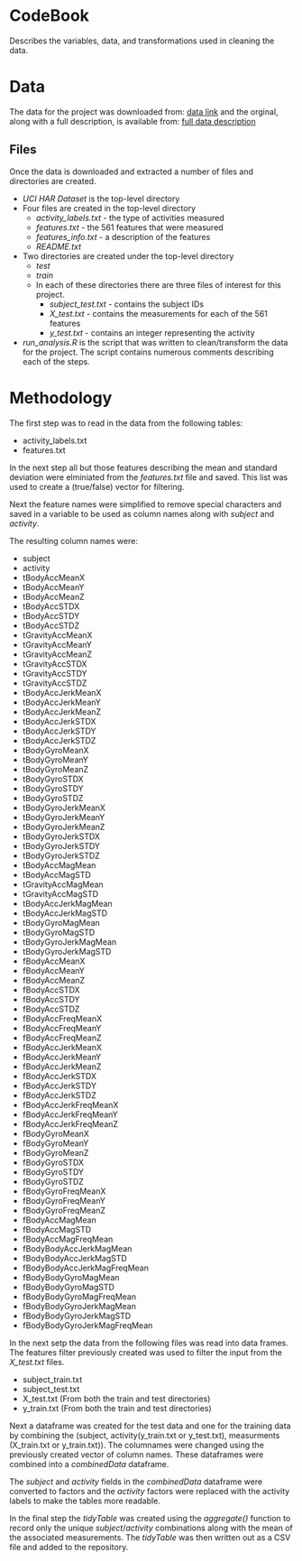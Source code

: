 # CodeBook
Describes the variables, data, and transformations used in cleaning the data.

# Data
The data for the project was downloaded from: [data link](https://d396qusza40orc.cloudfront.net/getdata%2Fprojectfiles%2FUCI%20HAR%20Dataset.zip) and the orginal, along with a full description, is available from: [full data description](http://archive.ics.uci.edu/ml/datasets/Human+Activity+Recognition+Using+Smartphones)

## Files
Once the data is downloaded and extracted a number of files and directories are created.

- *UCI HAR Dataset* is the top-level directory
- Four files are created in the top-level directory
    - *activity_labels.txt* - the type of activities measured
    - *features.txt* - the 561 features that were measured
    - *features_info.txt* - a description of the features
    - *README.txt*
- Two directories are created under the top-level directory
    - *test*
    - *train*
    - In each of these directories there are three files of interest for this project.
        - *subject_test.txt* - contains the subject IDs 
        - *X_test.txt* - contains the measurements for each of the 561 features
        - *y_test.txt* - contains an integer representing the activity
- *run_analysis.R* is the script that was written to clean/transform the data for the project. The script contains numerous comments describing each of the steps.

# Methodology

The first step was to read in the data from the following tables:

- activity_labels.txt
- features.txt

In the next step all but those features describing the mean and standard deviation were elminiated from the *features.txt* file and saved. This list was used to create a (true/false) vector for filtering.

Next the feature names were simplified to remove special characters and saved in a variable to be used as column names along with *subject* and *activity*.

The resulting column names were:

- subject
- activity
- tBodyAccMeanX
- tBodyAccMeanY
- tBodyAccMeanZ
- tBodyAccSTDX
- tBodyAccSTDY
- tBodyAccSTDZ
- tGravityAccMeanX
- tGravityAccMeanY
- tGravityAccMeanZ
- tGravityAccSTDX
- tGravityAccSTDY
- tGravityAccSTDZ
- tBodyAccJerkMeanX
- tBodyAccJerkMeanY
- tBodyAccJerkMeanZ
- tBodyAccJerkSTDX
- tBodyAccJerkSTDY
- tBodyAccJerkSTDZ
- tBodyGyroMeanX
- tBodyGyroMeanY
- tBodyGyroMeanZ
- tBodyGyroSTDX
- tBodyGyroSTDY
- tBodyGyroSTDZ
- tBodyGyroJerkMeanX
- tBodyGyroJerkMeanY
- tBodyGyroJerkMeanZ
- tBodyGyroJerkSTDX
- tBodyGyroJerkSTDY
- tBodyGyroJerkSTDZ
- tBodyAccMagMean
- tBodyAccMagSTD
- tGravityAccMagMean
- tGravityAccMagSTD
- tBodyAccJerkMagMean
- tBodyAccJerkMagSTD
- tBodyGyroMagMean
- tBodyGyroMagSTD
- tBodyGyroJerkMagMean
- tBodyGyroJerkMagSTD
- fBodyAccMeanX
- fBodyAccMeanY
- fBodyAccMeanZ
- fBodyAccSTDX
- fBodyAccSTDY
- fBodyAccSTDZ
- fBodyAccFreqMeanX
- fBodyAccFreqMeanY
- fBodyAccFreqMeanZ
- fBodyAccJerkMeanX
- fBodyAccJerkMeanY
- fBodyAccJerkMeanZ
- fBodyAccJerkSTDX
- fBodyAccJerkSTDY
- fBodyAccJerkSTDZ
- fBodyAccJerkFreqMeanX
- fBodyAccJerkFreqMeanY
- fBodyAccJerkFreqMeanZ
- fBodyGyroMeanX
- fBodyGyroMeanY
- fBodyGyroMeanZ
- fBodyGyroSTDX
- fBodyGyroSTDY
- fBodyGyroSTDZ
- fBodyGyroFreqMeanX
- fBodyGyroFreqMeanY
- fBodyGyroFreqMeanZ
- fBodyAccMagMean
- fBodyAccMagSTD
- fBodyAccMagFreqMean
- fBodyBodyAccJerkMagMean
- fBodyBodyAccJerkMagSTD
- fBodyBodyAccJerkMagFreqMean
- fBodyBodyGyroMagMean
- fBodyBodyGyroMagSTD
- fBodyBodyGyroMagFreqMean
- fBodyBodyGyroJerkMagMean
- fBodyBodyGyroJerkMagSTD
- fBodyBodyGyroJerkMagFreqMean


In the next setp the data from the following files was read into data frames. The features filter previously created was used to filter the input from the *X_test.txt* files.

- subject_train.txt
- subject_test.txt
- X_test.txt (From both the train and test directories)
- y_train.txt (From both the train and test directories)

Next a dataframe was created for the test data and one for the training data by combining the (subject, activity(y_train.txt or y_test.txt), measurments (X_train.txt or y_train.txt)). The columnames were changed using the previously created vector of column names. These dataframes were combined into a *combinedData* dataframe.

The *subject* and *activity* fields in the *combinedData* dataframe were converted to factors and the *activity* factors were replaced with the activity labels to make the tables more readable.

In the final step the *tidyTable* was created using the *aggregate()* function to record only the unique *subject*/*activity* combinations along with the mean of the associated measurements. The *tidyTable* was then written out as a CSV file and added to the repository.
